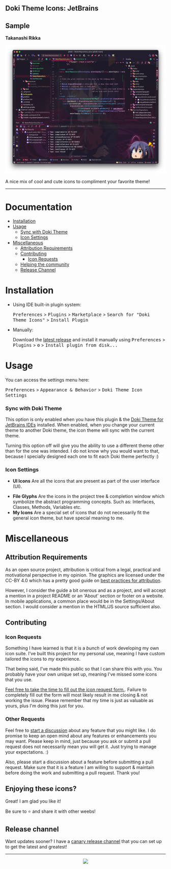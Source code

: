 Doki Theme Icons: JetBrains
---

## Sample

**Takanashi Rikka**

![Rikka](./readmeAssets/rikka.png)


<!-- Plugin description -->
A nice mix of cool and cute icons to compliment your favorite theme!
<!-- Plugin description end -->

---

# Documentation

- [Installation](#installation)
- [Usage](#usage)
  - [Sync with Doki Theme](#sync-with-doki-theme)
  - [Icon Settings](#icon-settings)
- [Miscellaneous](#miscellaneous)
  - [Attribution Requirements](#attribution-requirements)
  - [Contributing](#contributing)
    - [Icon Requests](#icon-requests)
  - [Helping the community](#enjoying-these-icons)
  - [Release Channel](#release-channel)

# Installation

- Using IDE built-in plugin system:

  <kbd>Preferences</kbd> > <kbd>Plugins</kbd> > <kbd>Marketplace</kbd> > <kbd>Search for "Doki Theme Icons"</kbd> >
  <kbd>Install Plugin</kbd>

- Manually:

  Download the [latest release](https://github.com/doki-theme/doki-theme-icons-jetbrains/releases/latest) and install it manually using
  <kbd>Preferences</kbd> > <kbd>Plugins</kbd> > <kbd>⚙️</kbd> > <kbd>Install plugin from disk...</kbd>

# Usage

You can access the settings menu here:

<kbd>Preferences</kbd> > <kbd>Appearance & Behavior</kbd> > <kbd>Doki Theme Icon Settings</kbd>

### Sync with Doki Theme

This option is only enabled when you have this plugin & the [Doki Theme for JetBrains IDEs](https://github.com/doki-theme/doki-theme-jetbrains#the-doki-theme-jetbrains-ides) installed.
When enabled, when you change your current theme to another Doki theme, the icon theme will sync with the current theme.

Turning this option off will give you the ability to use a different theme other than for the one was intended.
I do not know why you would want to that, because I specially designed each one to fit each Doki theme perfectly :)

### Icon Settings

- **UI Icons** Are all the icons that are present as part of the user interface (UI).
<!--
- **Named Files** Turns on the ability for the plugin to associate various names of files to various icons. This is only used for when the platform does not already provide a special icon for the file.
-->
- **File Glyphs** Are the icons in the project tree & completion window which symbolize the abstract programming concepts. Such as: Interfaces, Classes, Methods, Variables etc.
- **My Icons** Are a special set of icons that do not necessarily fit the general icon theme, but have special meaning to me.

# Miscellaneous

## Attribution Requirements

As an open source project, attribution is critical from a legal, practical and motivational perspective in my opinion. The graphics are licensed under the CC-BY 4.0 which has a pretty good guide on [best practices for attribution](https://wiki.creativecommons.org/Best_practices_for_attribution).

However, I consider the guide a bit onerous and as a project, and will accept a mention in a project README or an 'About' section or footer on a website. In mobile applications, a common place would be in the Settings/About section. I would consider a mention in the HTML/JS source sufficient also.

## Contributing

### Icon Requests

Something I have learned is that it is a _bunch_ of work developing my own icon suite.
I've built this project for my personal use, meaning I have custom tailored the icons to _my_ experience.

That being said, I've made this public so that I can share this with you.
You probably have your own unique set up, meaning I've missed some icons that you use.

[Feel free to take the time to fill out the icon request form.](https://github.com/doki-theme/doki-theme-icons-jetbrains/issues/new?assignees=Unthrottled&labels=enhancement&template=ICON_REQUEST.yml&title=%5BICON%5D%3A+).
Failure to completely fill out the form will most likely result in me closing & not working the issue.
Please remember that my time is just as valuable as yours, plus I'm doing this just for you.

### Other Requests

Feel free to [start a discussion](https://github.com/doki-theme/doki-theme-icons-jetbrains/discussions) about any feature that you might like.
I do promise to keep an open mind about any features or enhancements you may want.
Please keep in mind, just because you ask or submit a pull request does not necessarily mean you will get it.
Just trying to manage your expectations. :)

Also, please start a discussion about a feature before submitting a pull request. 
Make sure that it is a feature I am willing to support & maintain before doing the work and submitting a pull request. 
Thank you!

## Enjoying these icons?

Great! I am glad you like it!

Be sure to ⭐ and share it with other weebs!

## Release channel

Want updates sooner? I have a [canary release channel](https://github.com/Unthrottled/jetbrains-plugin-repository) that you can set up to get the latest and greatest!


---

<div align="center">
    <img src="https://doki.assets.unthrottled.io/misc/logo_v2.svg" ></img>
</div>
